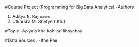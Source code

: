 #Course Project (Programming for Big Data Analytics)
-*Authors*

  1. Aditya N. Rajmane
  2. Utkarsha M. Shetye (Uttu)

#Topic
-Aplyala ithe kahitari lihaychay

#Data Sources :
-Ithe Pan
